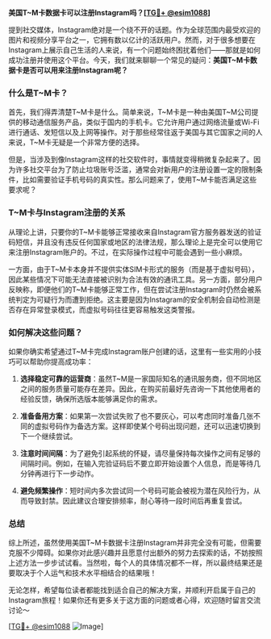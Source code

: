 **美国T~M卡数据卡可以注册Instagram吗？[[TG💪+ @esim1088](https://t.me/s/esim1088)]**

提到社交媒体，Instagram绝对是一个绕不开的话题。作为全球范围内最受欢迎的图片和视频分享平台之一，它拥有数以亿计的活跃用户。然而，对于很多想要在Instagram上展示自己生活的人来说，有一个问题始终困扰着他们——那就是如何成功注册并使用这个平台。今天，我们就来聊聊一个常见的疑问：**美国T~M卡数据卡是否可以用来注册Instagram呢？**

### 什么是T~M卡？

首先，我们得弄清楚T~M卡是什么。简单来说，T~M卡是一种由美国T~M公司提供的移动通信服务产品，类似于国内的手机卡。它允许用户通过网络流量或Wi-Fi进行通话、发短信以及上网等操作。对于那些经常往返于美国与其它国家之间的人来说，T~M卡无疑是一个非常方便的选择。

但是，当涉及到像Instagram这样的社交软件时，事情就变得稍微复杂起来了。因为许多社交平台为了防止垃圾账号泛滥，通常会对新用户的注册设置一定的限制条件，比如需要验证手机号码的真实性。那么问题来了，使用T~M卡能否满足这些要求呢？

### T~M卡与Instagram注册的关系

从理论上讲，只要你的T~M卡能够正常接收来自Instagram官方服务器发送的验证码短信，并且没有违反任何国家或地区的法律法规，那么理论上是完全可以使用它来注册Instagram账户的。不过，在实际操作过程中可能会遇到一些小麻烦。

一方面，由于T~M卡本身并不提供实体SIM卡形式的服务（而是基于虚拟号码），因此某些情况下可能无法直接被识别为合法有效的通讯工具。另一方面，部分用户反映称，即便他们的T~M卡能够正常工作，但在尝试注册Instagram时仍然会被系统判定为可疑行为而遭到拒绝。这主要是因为Instagram的安全机制会自动检测是否存在异常登录模式，而虚拟号码往往更容易触发这类警报。

### 如何解决这些问题？

如果你确实希望通过T~M卡完成Instagram账户创建的话，这里有一些实用的小技巧可以帮助你提高成功率：

1. **选择稳定可靠的运营商**：虽然T~M是一家国际知名的通讯服务商，但不同地区之间的服务质量可能存在差异。因此，在购买前最好先咨询一下其他使用者的经验反馈，确保所选版本能够满足你的需求。
   
2. **准备备用方案**：如果第一次尝试失败了也不要灰心，可以考虑同时准备几张不同的虚拟号码作为备选方案。这样即使某个号码出现问题，还可以迅速切换到下一个继续尝试。

3. **注意时间间隔**：为了避免引起系统的怀疑，请尽量保持每次操作之间有足够的间隔时间。例如，在输入完验证码后不要立即开始设置个人信息，而是等待几分钟再进行下一步动作。

4. **避免频繁操作**：短时间内多次尝试同一个号码可能会被视为潜在风险行为，从而导致封禁。因此建议合理安排频率，耐心等待一段时间后再重复尝试。

### 总结

综上所述，虽然使用美国T~M卡数据卡注册Instagram并非完全没有可能，但需要克服不少障碍。如果你对此感兴趣并且愿意付出额外的努力去探索的话，不妨按照上述方法一步步试试看。当然啦，每个人的具体情况都不一样，所以最终结果还是要取决于个人运气和技术水平相结合的结果哦！

无论怎样，希望每位读者都能找到适合自己的解决方案，并顺利开启属于自己的Instagram旅程！如果你还有更多关于这方面的问题或者心得，欢迎随时留言交流讨论～

[[TG💪+ @esim1088](https://t.me/s/esim1088) ![Image](https://i.postimg.cc/4NQfJmqS/Snipaste-2025-05-13-00-14-12.png)]